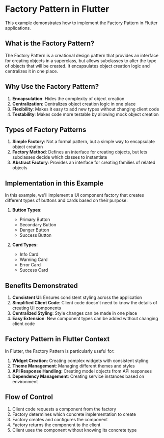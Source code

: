 # Factory Pattern in Flutter

This example demonstrates how to implement the Factory Pattern in Flutter applications.

## What is the Factory Pattern?

The Factory Pattern is a creational design pattern that provides an interface for creating objects in a superclass, but allows subclasses to alter the type of objects that will be created. It encapsulates object creation logic and centralizes it in one place.

## Why Use the Factory Pattern?

1. **Encapsulation**: Hides the complexity of object creation
2. **Centralization**: Centralizes object creation logic in one place
3. **Flexibility**: Makes it easy to add new types without changing client code
4. **Testability**: Makes code more testable by allowing mock object creation

## Types of Factory Patterns

1. **Simple Factory**: Not a formal pattern, but a simple way to encapsulate object creation
2. **Factory Method**: Defines an interface for creating objects, but lets subclasses decide which classes to instantiate
3. **Abstract Factory**: Provides an interface for creating families of related objects

## Implementation in this Example

In this example, we'll implement a UI component factory that creates different types of buttons and cards based on their purpose:

1. **Button Types**:
   - Primary Button
   - Secondary Button
   - Danger Button
   - Success Button

2. **Card Types**:
   - Info Card
   - Warning Card
   - Error Card
   - Success Card

## Benefits Demonstrated

1. **Consistent UI**: Ensures consistent styling across the application
2. **Simplified Client Code**: Client code doesn't need to know the details of creating UI components
3. **Centralized Styling**: Style changes can be made in one place
4. **Easy Extension**: New component types can be added without changing client code

## Factory Pattern in Flutter Context

In Flutter, the Factory Pattern is particularly useful for:

1. **Widget Creation**: Creating complex widgets with consistent styling
2. **Theme Management**: Managing different themes and styles
3. **API Response Handling**: Creating model objects from API responses
4. **Dependency Management**: Creating service instances based on environment

## Flow of Control

1. Client code requests a component from the factory
2. Factory determines which concrete implementation to create
3. Factory creates and configures the component
4. Factory returns the component to the client
5. Client uses the component without knowing its concrete type
